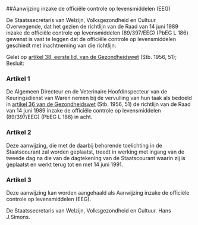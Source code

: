 <meta http-equiv='Content-Type' content='text/html; charset=utf-8' />

##Aanwijzing inzake de officiële controle op levensmiddelen (EEG)

De Staatssecretaris van Welzijn, Volksgezondheid en Cultuur  
Overwegende, dat het gezien de richtlijn van de Raad van 14 juni 1989 inzake de officiële controle op levensmiddelen (89/397/EEG) (PbEG L 186) gewenst is vast te leggen dat de officiële controle op levensmiddelen geschiedt met inachtneming van die richtlijn:

Gelet op [artikel 38, eerste lid, van de Gezondheidswet](../../../../../../../../../../wet/gezondheidswet/BWBR0002202/README.md) (Stb. 1956, 51);
Besluit:    

### Artikel  1  

De Algemeen Directeur en de Veterinaire Hoofdinspecteur van de Keuringsdienst van Waren nemen bij de vervulling van hun taak als bedoeld in [artikel 36 van de Gezondheidswet](../../../../../../../../../../wet/gezondheidswet/BWBR0002202/README.md) (Stb. 1956, 51) de richtlijn van de Raad van 14 juni 1989 inzake de officiële controle op levensmiddelen (89/397/EEG) (PbEG L 186) in acht.  

### Artikel  2  

Deze aanwijzing, die met de daarbij behorende toelichting in de Staatscourant zal worden geplaatst, treedt in werking met ingang van de tweede dag na die van de dagtekening van de Staatscourant waarin zij is geplaatst en werkt terug tot en met 14 juni 1991.  

### Artikel  3  

Deze aanwijzing kan worden aangehaald als Aanwijzing inzake de officiële controle op levensmiddelen (EEG).  

De 
Staatssecretaris van Welzijn, Volksgezondheid en Cultuur. 
Hans J.Simons.    
